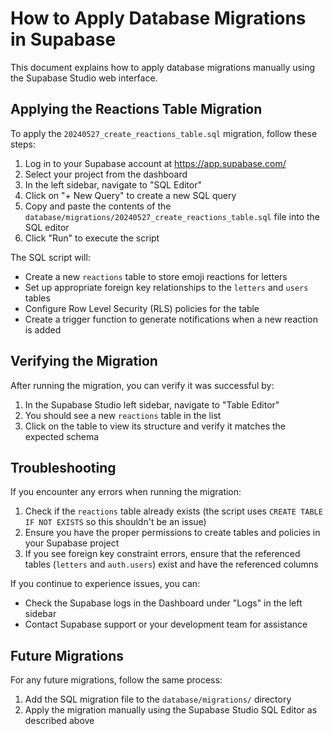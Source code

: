 # How to Apply Database Migrations in Supabase

This document explains how to apply database migrations manually using the Supabase Studio web interface.

## Applying the Reactions Table Migration

To apply the `20240527_create_reactions_table.sql` migration, follow these steps:

1. Log in to your Supabase account at https://app.supabase.com/
2. Select your project from the dashboard
3. In the left sidebar, navigate to "SQL Editor"
4. Click on "+ New Query" to create a new SQL query
5. Copy and paste the contents of the `database/migrations/20240527_create_reactions_table.sql` file into the SQL editor
6. Click "Run" to execute the script

The SQL script will:
- Create a new `reactions` table to store emoji reactions for letters
- Set up appropriate foreign key relationships to the `letters` and `users` tables
- Configure Row Level Security (RLS) policies for the table
- Create a trigger function to generate notifications when a new reaction is added

## Verifying the Migration

After running the migration, you can verify it was successful by:

1. In the Supabase Studio left sidebar, navigate to "Table Editor" 
2. You should see a new `reactions` table in the list
3. Click on the table to view its structure and verify it matches the expected schema

## Troubleshooting

If you encounter any errors when running the migration:

1. Check if the `reactions` table already exists (the script uses `CREATE TABLE IF NOT EXISTS` so this shouldn't be an issue)
2. Ensure you have the proper permissions to create tables and policies in your Supabase project
3. If you see foreign key constraint errors, ensure that the referenced tables (`letters` and `auth.users`) exist and have the referenced columns

If you continue to experience issues, you can:
- Check the Supabase logs in the Dashboard under "Logs" in the left sidebar
- Contact Supabase support or your development team for assistance

## Future Migrations

For any future migrations, follow the same process:
1. Add the SQL migration file to the `database/migrations/` directory
2. Apply the migration manually using the Supabase Studio SQL Editor as described above 